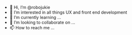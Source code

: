 - 👋 Hi, I’m @robojukie
- 👀 I’m interested in all things UX and front end development
- 🌱 I’m currently learning ...
- 💞️ I’m looking to collaborate on ...
- 📫 How to reach me ...

<!---
robojukie/robojukie is a ✨ special ✨ repository because its `README.md` (this file) appears on your GitHub profile.
You can click the Preview link to take a look at your changes.
--->

